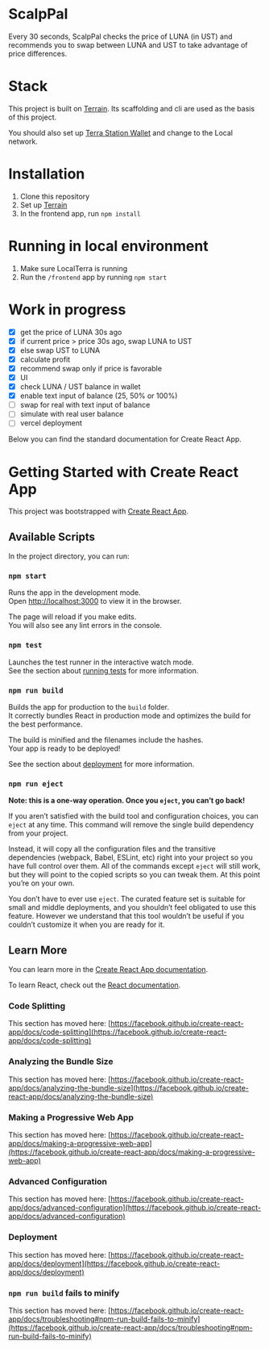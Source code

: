 # ScalpPal

Every 30 seconds, ScalpPal checks the price of LUNA (in UST) and recommends you to swap between LUNA and UST to take advantage of price differences.

# Stack

This project is built on [Terrain](https://docs.terra.money/docs/develop/dapp/quick-start/using-terrain-localterra.html). Its scaffolding and cli are used as the basis of this project.

You should also set up [Terra Station Wallet](https://chrome.google.com/webstore/detail/terra-station-wallet/aiifbnbfobpmeekipheeijimdpnlpgpp) and change to the Local network.
# Installation

1. Clone this repository
2. Set up [Terrain](https://docs.terra.money/docs/develop/dapp/quick-start/using-terrain-localterra.html)
3. In the frontend app, run `npm install`

# Running in local environment

1. Make sure LocalTerra is running
2. Run the `/frontend` app by running `npm start`

# Work in progress

- [x] get the price of LUNA 30s ago
- [x] if current price > price 30s ago, swap LUNA to UST
- [x] else swap UST to LUNA
- [x] calculate profit
- [x] recommend swap only if price is favorable
- [x] UI
- [x] check LUNA / UST balance in wallet
- [x] enable text input of balance (25, 50% or 100%)
- [ ] swap for real with text input of balance
- [ ] simulate with real user balance
- [ ] vercel deployment

Below you can find the standard documentation for Create React App.

# Getting Started with Create React App

This project was bootstrapped with [Create React App](https://github.com/facebook/create-react-app).

## Available Scripts

In the project directory, you can run:

### `npm start`

Runs the app in the development mode.\
Open [http://localhost:3000](http://localhost:3000) to view it in the browser.

The page will reload if you make edits.\
You will also see any lint errors in the console.

### `npm test`

Launches the test runner in the interactive watch mode.\
See the section about [running tests](https://facebook.github.io/create-react-app/docs/running-tests) for more information.

### `npm run build`

Builds the app for production to the `build` folder.\
It correctly bundles React in production mode and optimizes the build for the best performance.

The build is minified and the filenames include the hashes.\
Your app is ready to be deployed!

See the section about [deployment](https://facebook.github.io/create-react-app/docs/deployment) for more information.

### `npm run eject`

**Note: this is a one-way operation. Once you `eject`, you can’t go back!**

If you aren’t satisfied with the build tool and configuration choices, you can `eject` at any time. This command will remove the single build dependency from your project.

Instead, it will copy all the configuration files and the transitive dependencies (webpack, Babel, ESLint, etc) right into your project so you have full control over them. All of the commands except `eject` will still work, but they will point to the copied scripts so you can tweak them. At this point you’re on your own.

You don’t have to ever use `eject`. The curated feature set is suitable for small and middle deployments, and you shouldn’t feel obligated to use this feature. However we understand that this tool wouldn’t be useful if you couldn’t customize it when you are ready for it.

## Learn More

You can learn more in the [Create React App documentation](https://facebook.github.io/create-react-app/docs/getting-started).

To learn React, check out the [React documentation](https://reactjs.org/).

### Code Splitting

This section has moved here: [https://facebook.github.io/create-react-app/docs/code-splitting](https://facebook.github.io/create-react-app/docs/code-splitting)

### Analyzing the Bundle Size

This section has moved here: [https://facebook.github.io/create-react-app/docs/analyzing-the-bundle-size](https://facebook.github.io/create-react-app/docs/analyzing-the-bundle-size)

### Making a Progressive Web App

This section has moved here: [https://facebook.github.io/create-react-app/docs/making-a-progressive-web-app](https://facebook.github.io/create-react-app/docs/making-a-progressive-web-app)

### Advanced Configuration

This section has moved here: [https://facebook.github.io/create-react-app/docs/advanced-configuration](https://facebook.github.io/create-react-app/docs/advanced-configuration)

### Deployment

This section has moved here: [https://facebook.github.io/create-react-app/docs/deployment](https://facebook.github.io/create-react-app/docs/deployment)

### `npm run build` fails to minify

This section has moved here: [https://facebook.github.io/create-react-app/docs/troubleshooting#npm-run-build-fails-to-minify](https://facebook.github.io/create-react-app/docs/troubleshooting#npm-run-build-fails-to-minify)
